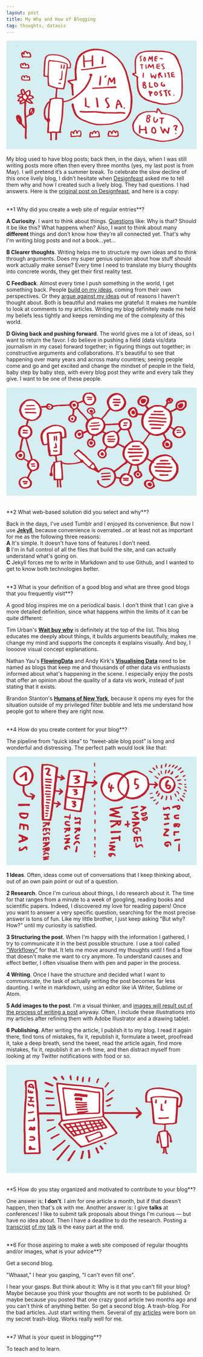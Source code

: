```yaml
---
layout: post
title: My Why and How of Blogging
tag: thoughts, datavis
---
```


![image](/pic/170810_whyblogging.png)

My blog used to have blog posts; back then, in the days, when I was still writing posts more often then every three months (yes, my last post is from May). I will pretend it’s a summer break. To celebrate the slow decline of this once lively blog, I didn’t hesitate when [Designfeast](http://www.designfeast.com/) asked me to tell them why and how I created such a lively blog. They had questions. I had answers. Here is the [original post on Designfeast](https://designfeaster.blogspot.de/2017/08/bloggers-questionnaire-lisa-charlotte-rost.html), and here is a copy:

<br>
**1 Why did you create a web site of regular entries**?

**A Curiosity**. I want to think about things. [Questions](https://lisacharlotterost.github.io/2016/12/18/year-in-review/) like: Why is that? Should it be like this? What happens when? Also, I want to think about many **different** things and don’t know how they’re all connected yet. That's why I'm writing blog posts and not a book…yet…

**B Clearer thoughts**. Writing helps me to structure my own ideas and to think through arguments. Does my super genius opinion about how stuff should work actually make sense? Every time I need to translate my blurry thoughts into concrete words, they get their first reality test. 

**C Feedback**. Almost every time I push something in the world, I get something back. People [build on my ideas](https://lisacharlotterost.github.io/2016/06/23/flatland/), coming from their own perspectives. Or they [argue against my ideas](https://news.ycombinator.com/item?id=14299429) out of reasons I haven't thought about. Both is beautiful and makes me grateful: It makes me humble to look at comments to my articles. Writing my blog definitely made me held my beliefs less tightly and keeps reminding me of the complexity of this world. 

**D Giving back and pushing forward**. The world gives me a lot of ideas, so I want to return the favor. I do believe in pushing a field (data vis/data journalism in my case) forward together; in figuring things out together; in constructive arguments and collaborations. It's beautiful to see that happening over many years and across many countries; seeing people come and go and get excited and change the mindset of people in the field, baby step by baby step, with every blog post they write and every talk they give. I want to be one of these people. 

![image](/pic/170810_whyblogging4.png)

<br>
**2 What web-based solution did you select and why**?

Back in the days, I've used Tumblr and I enjoyed its convenience. But now I use [**Jekyll**](https://lisacharlotterost.github.io/2014/11/10/From-Tumblr-To-Jekyll/), because convenience is overrated…or at least not as important for me as the following three reasons:<br>
**A** It's simple. It doesn't have tons of features I don't need. <br>
**B** I'm in full control of all the files that build the site, and can actually understand what's going on. <br>
**C** Jekyll forces me to write in Markdown and to use Github, and I wanted to get to know both technologies better. 

<br>
**3 What is your definition of a good blog and what are three good blogs that you frequently visit**?

A good blog inspires me on a periodical basis. I don't think that I can give a more detailed definition, since what happens within the limits of it can be quite different: 

Tim Urban's [**Wait buy why**](https://waitbutwhy.com/) is definitely at the top of the list. This blog educates me deeply about things, it builds arguments beautifully, makes me change my mind and supports the concepts it explains visually. And boy, I loooove visual concept explanations.

Nathan Yau's [**FlowingData**](https://flowingdata.com/) and Andy Kirk's [**Visualising Data**](http://www.visualisingdata.com/blog/) need to be named as blogs that keep me and thousands of other data vis enthusiasts informed about what's happening in the scene. I especially enjoy the posts that offer an opinion about the quality of a data vis work, instead of just stating that it exists. 

Brandon Stanton's [**Humans of New York**](http://www.humansofnewyork.com/), because it opens my eyes for the situation outside of my privileged filter bubble and lets me understand how people got to where they are right now. 

<br>
**4 How do you create content for your blog**?

The pipeline from “quick idea” to “tweet-able blog post” is long and wonderful and distressing. The perfect path would look like that:

![image](/pic/170810_whyblogging3.png)

**1 Ideas**. Often, ideas come out of conversations that I keep thinking about, out of an own pain point or out of a question. 
 
**2 Research**. Once I'm curious about things, I do research about it. The time for that ranges from a minute to a week of googling, reading books and scientific papers. Indeed, I discovered my love for reading papers! Once you want to answer a very specific question, searching for the most precise answer is tons of fun. Like my little brother, I just keep asking "But why? How?" until my curiosity is satisfied. 

**3 Structuring the post**. When I'm happy with the information I gathered, I try to communicate it in the best possible structure. I use a tool called [“Workflowy”](https://workflowy.com/) for that. It lets me move around my thoughts until I find a flow that doesn't make me want to cry anymore. To understand causes and effect better, I often visualise them with pen and paper in the process. 

**4 Writing**. Once I have the structure and decided what I want to communicate, the task of actually writing the post becomes far less daunting. I write in markdown, using an editor like iA Writer, Sublime or Atom.

**5 Add images to the post**. I'm a visual thinker, and [images will result out of the process of writing a post](https://lisacharlotterost.github.io/2016/12/02/drawingthoughts/) anyway. Often, I include these illustrations into my articles after refining them with Adobe Illustrator and a drawing tablet.

**6 Publishing**. After writing the article, I publish it to my blog. I read it again there, find tons of mistakes, fix it, republish it, formulate a tweet, proofread it, take a deep breath, send the tweet, read the article again, find more mistakes, fix it, republish it an x-th time, and then distract myself from looking at my Twitter notifications with food or so. 

![image](/pic/170810_whyblogging5.png)

<br>
**5 How do you stay organized and motivated to contribute to your blog**?

One answer is: **I don't**. I aim for one article a month, but if that doesn't happen, then that's ok with me. 
Another answer is: I give **talks** at conferences! I like to submit talk proposals about things I'm curious — but have no idea about. Then I have a deadline to do the research. Posting a [transcript](https://lisacharlotterost.github.io/2017/03/10/why-do-we-visualize-data/) [of ](https://lisacharlotterost.github.io/2017/05/07/why-do-we-not-believe-in-facts/) [my](https://lisacharlotterost.github.io/2016/10/21/mappoetry/) [talk](https://lisacharlotterost.github.io/2016/10/19/election-map/) is the easy part at the end. 


<br>
**6 For those aspiring to make a web site composed of regular thoughts and/or images, what is your advice**?

Get a second blog.
 
"Whaaat," I hear you gasping, "I can't even fill one". 

I hear your gasps. But think about it: Why is it that you can't fill your blog? Maybe because you think your thoughts are not worth to be published. Or maybe because you posted that one crazy good article two months ago and you can't think of anything better. So get a second blog. A trash-blog. For the bad articles. Just start writing them. Several of [my](https://lisacharlotterost.github.io/2016/08/09/thats-how-I-feel/) [articles](https://lisacharlotterost.github.io/2017/04/07/embracing-curiosity/) were born on my secret trash-blog. Works really well for me. 

<br>
**7 What is your quest in blogging**?

To teach and to learn.

